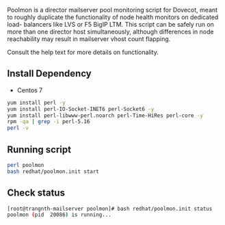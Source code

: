 Poolmon is a director mailserver pool monitoring script for Dovecot, meant to
roughly duplicate the functionality of node health monitors on dedicated load-
balancers like LVS or F5 BigIP LTM. This script can be safely run on more than
one director host simultaneously, although differences in node reachability may
result in mailserver vhost count flapping.

Consult the help text for more details on functionality.


## Install Dependency

* Centos 7

```sh
yum install perl -y
yum install perl-IO-Socket-INET6 perl-Socket6 -y
yum install perl-libwww-perl.noarch perl-Time-HiRes perl-core -y
rpm -qa | grep -i perl-5.16
perl -v
```

## Running script

```sh
perl poolmon
bash redhat/poolmon.init start
```

## Check status 

```sh
[root@trangnth-mailserver poolmon]# bash redhat/poolmon.init status
poolmon (pid  20086) is running...
```
